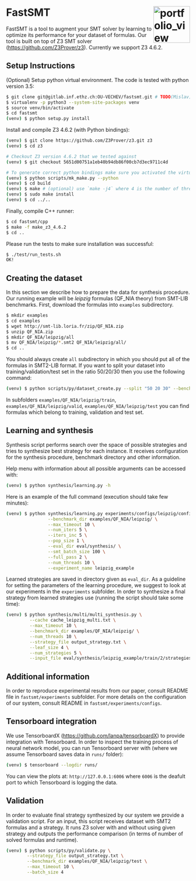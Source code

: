 FastSMT  <a href="https://www.sri.inf.ethz.ch/"><img width="100" alt="portfolio_view" align="right" src="http://safeai.ethz.ch/img/sri-logo.svg"></a>
=============================================================================================================

FastSMT is a tool to augment your SMT solver by learning to optimize its performance for your dataset of formulas.
Our tool is built on top of Z3 SMT solver (https://github.com/Z3Prover/z3). Currently we support Z3 4.6.2.

## Setup Instructions

(Optional) Setup python virtual environment. The code is tested with python version 3.5:

```bash
$ git clone git@gitlab.inf.ethz.ch:OU-VECHEV/fastsmt.git # TODO(Mislav): Replace this with the actual link
$ virtualenv -p python3 --system-site-packages venv
$ source venv/bin/activate
$ cd fastsmt
(venv) $ python setup.py install
```

Install and compile Z3 4.6.2 (with Python bindings):

```bash
(venv) $ git clone https://github.com/Z3Prover/z3.git z3
(venv) $ cd z3

# Checkout Z3 version 4.6.2 that we tested against
(venv) $ git checkout 5651d00751a1eb40b94db86f00cb7d3ec9711c4d 

# To generate correct python bindings make sure you activated the virtual env before Z3 compilation
(venv) $ python scripts/mk_make.py --python
(venv) $ cd build
(venv) $ make # (optional) use `make -j4` where 4 is the number of threads used to compile Z3, will likely take couple of minutes
(venv) $ sudo make install
(venv) $ cd ../..
``` 

Finally, compile C++ runner: 
```bash
$ cd fastsmt/cpp
$ make -f make_z3_4.6.2
$ cd ..
```

Please run the tests to make sure installation was successful:

```bash
$ ./test/run_tests.sh
OK!
```

## Creating the dataset

In this section we describe how to prepare the data for synthesis procedure. Our running example will be *leipzig* formulas (QF_NIA theory) from SMT-LIB benchmarks. First, download the formulas into `examples` subdirectory.

```bash
$ mkdir examples
$ cd examples
$ wget http://smt-lib.loria.fr/zip/QF_NIA.zip
$ unzip QF_NIA.zip
$ mkdir QF_NIA/leipzig/all
$ mv QF_NIA/leipzig/*.smt2 QF_NIA/leipzig/all/
$ cd ..
```

You should always create `all` subdirectory in which you should put all of the formulas in SMT2-LIB format.
If you want to split your dataset into training/validation/test set in the ratio 50/20/30 then you use the following command:

```bash
(venv) $ python scripts/py/dataset_create.py --split "50 20 30" --benchmark_dir examples/QF_NIA/leipzig
```

In subfolders `examples/QF_NIA/leipzig/train`, `examples/QF_NIA/leipzig/valid`, `examples/QF_NIA/leipzig/test` you can find formulas which belong to training, validation and test set. 

## Learning and synthesis

Synthesis script performs search over the space of possible strategies and tries to synthesize best strategy for each instance.
It receives configuration for the synthesis procedure, benchmark directory and other information. 

Help menu with information about all possible arguments can be accessed with:

```bash 
(venv) $ python synthesis/learning.py -h
```

Here is an example of the full command (execution should take few minutes):

```bash
(venv) $ python synthesis/learning.py experiments/configs/leipzig/config_apprentice.json \
                --benchmark_dir examples/QF_NIA/leipzig/ \
                --max_timeout 10 \
                --num_iters 5 \
                --iters_inc 5 \
                --pop_size 1 \
                --eval_dir eval/synthesis/ \
                --smt_batch_size 100 \
                --full_pass 2 \
                --num_threads 10 \
                --experiment_name leipzig_example
```

Learned strategies are saved in directory given as `eval_dir`. As a guideline for setting the parameters of the learning procedure, we suggest to look at our experiments in the `experiments` subfolder. In order to synthesize a final strategy from learned strategies use (running the script should take some time):

```bash
(venv) $ python synthesis/multi/multi_synthesis.py \
         --cache cache_leipzig_multi.txt \
         --max_timeout 10 \
         --benchmark_dir examples/QF_NIA/leipzig/ \
         --num_threads 10 \
         --strategy_file output_strategy.txt \
         --leaf_size 4 \
         --num_strategies 5 \
         --input_file eval/synthesis/leipzig_example/train/2/strategies.txt
```

## Additional information

In order to reproduce experimental results from our paper, consult README file in `fastsmt/experiments` subfolder. For more details on the configuration of our system, consult README in `fastsmt/experiments/configs`.

## Tensorboard integration

We use TensorboardX (https://github.com/lanpa/tensorboardX) to provide integration with Tensorboard. In order to inspect the training process of neural network model, you can run Tensorboard server with (where we assume Tensorboard saves data in `runs/` folder):

```bash
(venv) $ tensorboard --logdir runs/
```

You can view the plots at: `http://127.0.0.1:6006` where `6006` is the deafult port to which Tensorboard is logging the data.

## Validation

In order to evaluate final strategy synthesized by our system we provide a validation script. For an input, this script receives dataset with SMT2 formulas and a strategy. It runs Z3 solver with and without using given strategy and outputs the performance comparison (in terms of number of solved formulas and runtime).

```bash
(venv) $ python scripts/py/validate.py \
        --strategy_file output_strategy.txt \
        --benchmark_dir examples/QF_NIA/leipzig/test \
        --max_timeout 10 \
        --batch_size 4
```









